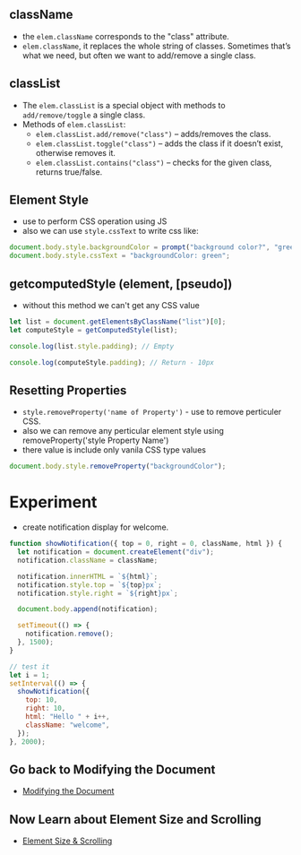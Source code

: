 ## className

- the `elem.className` corresponds to the "class" attribute.
- `elem.className`, it replaces the whole string of classes. Sometimes that’s what we need, but often we want to add/remove a single class.

## classList

- The `elem.classList` is a special object with methods to `add/remove/toggle` a single class.
- Methods of `elem.classList`:
  - `elem.classList.add/remove("class")` – adds/removes the class.
  - `elem.classList.toggle("class")` – adds the class if it doesn’t exist, otherwise removes it.
  - `elem.classList.contains("class")` – checks for the given class, returns true/false.

## Element Style

- use to perform CSS operation using JS
- also we can use `style.cssText` to write css like:

```js
document.body.style.backgroundColor = prompt("background color?", "green");
document.body.style.cssText = "backgroundColor: green";
```

## getcomputedStyle (element, [pseudo])

- without this method we can't get any CSS value

```js
let list = document.getElementsByClassName("list")[0];
let computeStyle = getComputedStyle(list);

console.log(list.style.padding); // Empty

console.log(computeStyle.padding); // Return - 10px
```

## Resetting Properties

- `style.removeProperty('name of Property')` - use to remove perticuler CSS.
- also we can remove any perticular element style using removeProperty('style Property Name')
- there value is include only vanila CSS type values

```js
document.body.style.removeProperty("backgroundColor");
```

# Experiment

- create notification display for welcome.

```js
function showNotification({ top = 0, right = 0, className, html }) {
  let notification = document.createElement("div");
  notification.className = className;

  notification.innerHTML = `${html}`;
  notification.style.top = `${top}px`;
  notification.style.right = `${right}px`;

  document.body.append(notification);

  setTimeout(() => {
    notification.remove();
  }, 1500);
}

// test it
let i = 1;
setInterval(() => {
  showNotification({
    top: 10,
    right: 10,
    html: "Hello " + i++,
    className: "welcome",
  });
}, 2000);
```

## Go back to Modifying the Document

- [Modifying the Document](./07%20Modlify_Document.md)

## Now Learn about Element Size and Scrolling

- [Element Size & Scrolling](./09%20Element_size_scrolling.md)